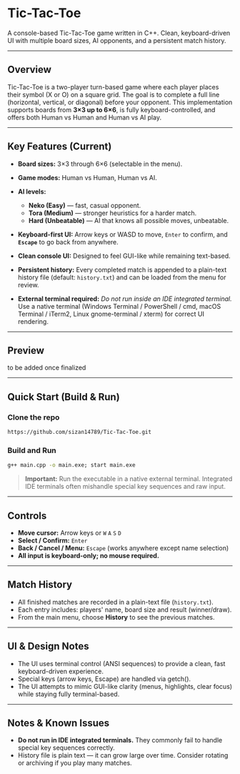 # Tic-Tac-Toe

A console-based Tic-Tac-Toe game written in C++. Clean, keyboard-driven UI with multiple board sizes, AI opponents, and a persistent match history.

---

## Overview

Tic-Tac-Toe is a two-player turn-based game where each player places their symbol (X or O) on a square grid. The goal is to complete a full line (horizontal, vertical, or diagonal) before your opponent. This implementation supports boards from **3×3 up to 6×6**, is fully keyboard-controlled, and offers both Human vs Human and Human vs AI play.

---

## Key Features (Current)

* **Board sizes:** 3×3 through 6×6 (selectable in the menu).
* **Game modes:** Human vs Human, Human vs AI.
* **AI levels:**

  * **Neko (Easy)** — fast, casual opponent.
  * **Tora (Medium)** — stronger heuristics for a harder match.
  * **Hard (Unbeatable)** — AI that knows all possible moves, unbeatable.
* **Keyboard-first UI:** Arrow keys or WASD to move, `Enter` to confirm, and **`Escape`** to go back from anywhere.
* **Clean console UI:** Designed to feel GUI-like while remaining text-based.
* **Persistent history:** Every completed match is appended to a plain-text history file (default: `history.txt`) and can be loaded from the menu for review.
* **External terminal required:** *Do not run inside an IDE integrated terminal.* Use a native terminal (Windows Terminal / PowerShell / cmd, macOS Terminal / iTerm2, Linux gnome-terminal / xterm) for correct UI rendering.

---


## Preview

to be added once finalized

---


## Quick Start (Build & Run)

### Clone the repo

```bash
https://github.com/sizan14789/Tic-Tac-Toe.git
```
### Build and Run

```cmd
g++ main.cpp -o main.exe; start main.exe
```

> **Important:** Run the executable in a native external terminal. Integrated IDE terminals often mishandle special key sequences and raw input.

---

## Controls

* **Move cursor:** Arrow keys or `W` `A` `S` `D`
* **Select / Confirm:** `Enter`
* **Back / Cancel / Menu:** `Escape` (works anywhere except name selection)
* **All input is keyboard-only; no mouse required.**

---

## Match History

* All finished matches are recorded in a plain-text file (`history.txt`).
* Each entry includes: players' name, board size and result (winner/draw).
* From the main menu, choose **History** to see the previous matches.

---

## UI & Design Notes

* The UI uses terminal control (ANSI sequences) to provide a clean, fast keyboard-driven experience.
* Special keys (arrow keys, Escape) are handled via getch().
* The UI attempts to mimic GUI-like clarity (menus, highlights, clear focus) while staying fully terminal-based.

---

## Notes & Known Issues

* **Do not run in IDE integrated terminals.** They commonly fail to handle special key sequences correctly.
* History file is plain text — it can grow large over time. Consider rotating or archiving if you play many matches.
